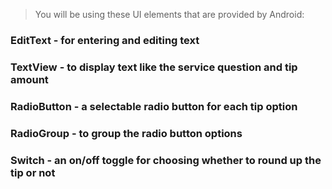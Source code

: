 > You will be using these UI elements that are provided by Android:
### EditText - for entering and editing text
### TextView - to display text like the service question and tip amount
### RadioButton - a selectable radio button for each tip option
### RadioGroup - to group the radio button options
### Switch - an on/off toggle for choosing whether to round up the tip or not